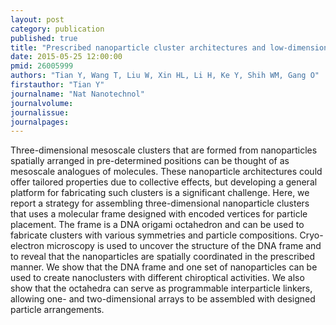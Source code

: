 ```yaml
---
layout: post
category: publication
published: true
title: "Prescribed nanoparticle cluster architectures and low-dimensional arrays built using octahedral DNA origami frames."
date: 2015-05-25 12:00:00
pmid: 26005999
authors: "Tian Y, Wang T, Liu W, Xin HL, Li H, Ke Y, Shih WM, Gang O"
firstauthor: "Tian Y"
journalname: "Nat Nanotechnol"
journalvolume: 
journalissue: 
journalpages: 
---
```


Three-dimensional mesoscale clusters that are formed from nanoparticles spatially arranged in pre-determined positions can be thought of as mesoscale analogues of molecules. These nanoparticle architectures could offer tailored properties due to collective effects, but developing a general platform for fabricating such clusters is a significant challenge. Here, we report a strategy for assembling three-dimensional nanoparticle clusters that uses a molecular frame designed with encoded vertices for particle placement. The frame is a DNA origami octahedron and can be used to fabricate clusters with various symmetries and particle compositions. Cryo-electron microscopy is used to uncover the structure of the DNA frame and to reveal that the nanoparticles are spatially coordinated in the prescribed manner. We show that the DNA frame and one set of nanoparticles can be used to create nanoclusters with different chiroptical activities. We also show that the octahedra can serve as programmable interparticle linkers, allowing one- and two-dimensional arrays to be assembled with designed particle arrangements.

